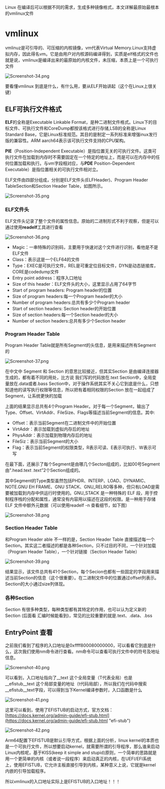 Linux 在编译后可以根据不同的需求，生成多种镜像格式，本文详解最原始最根本的vmlinux文件

# vmlinux

vmlinuz是可引导的、可压缩的内核镜像，vm代表Virtual Memory.Linux支持虚拟内存，因此得名vm。它是由用户对内核源码编译得到，实质是elf格式的文件也就是说，vmlinux是编译出来的最原始的内核文件，未压缩，本质上是一个可执行文件

![Screenshot-34.png](../_resources/Screenshot-34.png)

要看懂vmlinux 到底是什么，有什么用，要从ELF开始讲起（这个在Linux上很关键）

## ELF可执行文件格式

**ELF**的全称是Executable Linkable Format，是种二进制文件格式。Linux下的目标文件、可执行文件和CoreDump都按该格式进行存储,LSB的全称是Linux Standard Base，它是Linux标准规范。其目的是制定一系列标准来增强inux发行版的兼容性。ARM aarch64表示该可执行文件支持的CPU架构。

**PIE**（Position-Independent Executable）是指位置无关的可执行文件。这类可执行文件在加载到内存时不需要固定在一个特定的地址上，而是可以在内存中的任何位置加载和执行。与vm字段相对应，与**PDE** Position-Dependent Executable）是指位置相关的可执行文件相对立。

ELF文件由四部分组成，分别是ELF文件头(ELFHeader)、Program Header TableSection和Section Header Table，如图所示。

![Screenshot-35.png](../_resources/Screenshot-35.png)

### ELF文件头

ELF文件头记录了整个文件的属性信息。原始的二进制形式不利于观察，但是可以通过使用**readelf**工具进行查看

![Screenshot-36.png](../_resources/Screenshot-36.png)

- Magic：一串特殊的识别码，主要用于快速对这个文件进行识别，看他是不是ELF文件
- Class：表示这是一个ELF64的文件
- Type：EXEC是可执行文件，REL是可重定位目标文件，DYN是动态链接库，CORE是codedump文件
- Entry point address：程序入口地址
- Size of this header：ELF文件头的大小，这里显示占用了64字节
- Start of program headers: Program header的位置
- Size of program headers:每一个Program header的大小
- Number of program headers:总共有多少个Program header
- Start of section headers: Section header的开始位置
- Size of section headers:每一个Section header的大小
- Number of section headers:总共有多少个Section header

### Program Header Table

Program Header Table就是所有Segment的头信息，是用来描述所有Segment的

![Screenshot-37.png](../_resources/Screenshot-37.png)

在中文中 Segment 和 Section 的意思比较接近，但其实Section 是由编译连接器生成的，都有着不同的用处，比方说 我们写的代码放在.text Section中，全局变量放在.data或者.bass Section中，对于操作系统其实不关心它到底是什么，只想知道他的读写执行权限等信息，所以把有着相同权限的Section 放在一起组成了Segment，让系统更快的加载

上面的结果显示总共有4个Program Header。对于每一个Segment，输出了Type、Offset、VirtAddr、FileSize、Flags等描述当前Segment的信息。其中:

- Offset：表示当前Segment在二进制文件中的开始位置
- VirtAddr：表示加载到虚拟内存后的地址
- PhysAddr：表示加载到物理内存后的地址
- FileSiz：表示当前Segment的大小
- Flag：表示当前Segment的权限类型，R表示可读、E表示可执行、W表示可写

在最下面，还展示了每个Segment是由哪几个Secton组成的，比如00号Segment 由".head.text .text”2个Section组成的。

其中Segment的Type类型虽然包括PHDR、INTERP、LOAD、DYNAMIC、NOTE.GNU EH FRAME、GNU STACK、GNU_RELRO等多种，但只有LOAD是需要被加载到内存中供运行时使用的。GNU_STACK 是一种特殊的 ELF 段，用于控制程序栈的分配和属性，通常没有内容用以描述在这段的权限。是一种用于存储 ELF 文件中额外元数据（可以使用readelf -n 查看细节，如下图）

![Screenshot-38.png](../_resources/Screenshot-38.png)

### Section Header Table

和Program Header able 不一样的是，Section Header Table 直接描述每一个Section。其实这二者描述的都是各种Section，只不过目的不同，一个针对加载（Program Header Table），一个针对链接（Section Header Table）

![Screenshot-39.png](../_resources/Screenshot-39.png)

结果显示，该文件总共有41个Section，每个Secion也都有一些固定的字段用来描述当前Section的信息（这个很重要）。在二进制文件中的位置通过offset列表示。Section的大小通过size列体现。

### 各种Section

Section 有很多种类型，每种类型都有其特定的作用，也可以认为定义新的Section (后面看 汇编时候能看到)，常见的比较重要的就是.text、.data、.bss

## EntryPoint 查看

之前我们看到了程序的入口地址是0xffff800080000000，可以看看它到底是什么，这次我们使用nm命令进行查看。nm命令可以查看可执行文件中的符号及地址信息。

![Screenshot-40.png](../_resources/Screenshot-40.png)

可以看到，入口地址指向了_\_text 这个全局变量（T代表全局）也是_\_efistub_\_text 这个局部变量的地址（t代码局部），所以我们在代码中搜索_\_efistub_\_text字段，可以得到当下Kernel编译参数时，入口函数是什么

![Screenshot-41.png](../_resources/Screenshot-41.png)

这里可以看到，使用了EFISTUB的启动方式，官方文档： [https://docs.kernel.org/admin-guide/efi-stub.html](https://docs.kernel.org/admin-guide/efi-stub.html "efi-stub")

![Screenshot-42.png](../_resources/Screenshot-42.png)

Arm64配置下EFISTUB是默认引导方式，根据上面的分析，linux kernel的本质也是一个可执行文件，所以想要启动kernel，就需要所谓的引导程序，那么谁来启动Linux内核呢，基于KISS(keep it simple and stupid)原则，一个简单的思路就是用一个更简单的内核（或者说一段程序）来启动真正的内核，在UEFI/EFI系统上，使用EFISTUB，它允许主板直接引导到内核，某种意义上说，它就是kernel内嵌的引导加载程序。

所以vmlinux的入口地址实际上是EFISTUB的入口地址！！！

&nbsp;
